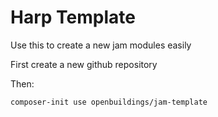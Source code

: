 Harp Template
=============

Use this to create a new jam modules easily

First create a new github repository

Then:

	composer-init use openbuildings/jam-template

